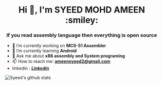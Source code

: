 <h1 align="center">Hi 👋, I'm SYEED MOHD AMEEN  :smiley:</h1> 
<h3 align="center">If you read assembly language then everything is open source</h3>



- 🔭 I’m currently working on **MCS-51 Assembler**
- 🌱 I’m currently learning **Android**
- 💬 Ask me about **x86 assembly and System programing**
- 📫 How to reach me: **ameensyeed2@gmail.com**
- linkedin : [***Linkedin***](https://www.linkedin.com/in/syeed-mohd-ameen-13641a1b4/)

![Syeed's github stats](https://github-readme-stats.vercel.app/api/?username=syeedameen&theme=prussian&show_icons=true&count_private=true)
